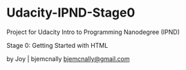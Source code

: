 # Udacity-IPND-Stage0
Project for Udacity Intro to Programming Nanodegree (IPND)

Stage 0: Getting Started with HTML

by Joy | bjemcnally
bjemcnally@gmail.com

